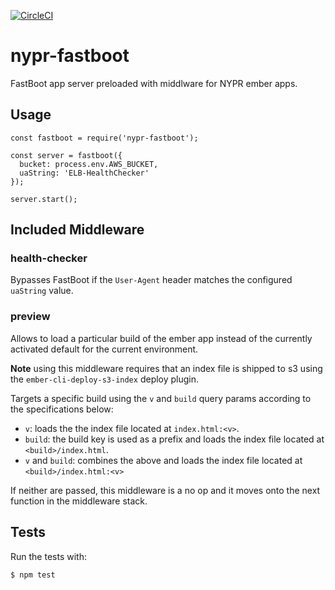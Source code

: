[![CircleCI](https://circleci.com/gh/nypublicradio/nypr-fastboot.svg?style=svg)](https://circleci.com/gh/nypublicradio/nypr-fastboot)

# nypr-fastboot

FastBoot app server preloaded with middlware for NYPR ember apps.

## Usage
```node
const fastboot = require('nypr-fastboot');

const server = fastboot({
  bucket: process.env.AWS_BUCKET,
  uaString: 'ELB-HealthChecker'
});

server.start();
```

## Included Middleware

### health-checker

Bypasses FastBoot if the `User-Agent` header matches the configured `uaString` value.

### preview

Allows to load a particular build of the ember app instead of the currently activated default for the current environment.

**Note** using this middleware requires that an index file is shipped to s3 using the `ember-cli-deploy-s3-index` deploy plugin.

Targets a specific build using the `v` and `build` query params according to the specifications below:

- `v`: loads the  the index file located at `index.html:<v>`.
- `build`: the build key is used as a prefix and loads the index file located at `<build>/index.html`.
- `v` and `build`: combines the above and loads the index file located at `<build>/index.html:<v>`

If neither are passed, this middleware is a no op and it moves onto the next function in the middleware stack.

## Tests

Run the tests with:
```node
$ npm test
```
